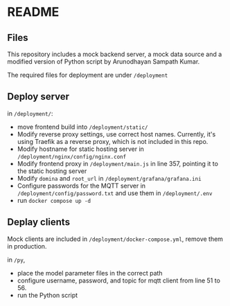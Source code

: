 # README

## Files

This repository includes a mock backend server, a mock data source and a modified version of Python script by Arunodhayan Sampath Kumar.

The required files for deployment are under `/deployment`

## Deploy server

in `/deployment/`: 

- move frontend build into `/deployment/static/`
- Modify reverse proxy settings, use correct host names. Currently, it's using Traefik as a reverse proxy, which is not included in this repo. 
- Modify hostname for static hosting server in `/deployment/nginx/config/nginx.conf`
- Modify frontend proxy in `/deployment/main.js` in line 357, pointing it to the static hosting server
- Modify `domina` and `root_url` in `/deployment/grafana/grafana.ini`
- Configure passwords for the MQTT server in `/deployment/config/password.txt` and use them in `/deployment/.env`
- run `docker compose up -d`

## Deplay clients
Mock clients are included in `/deployment/docker-compose.yml`, remove them in production.

in `/py`,
- place the model parameter files in the correct path
- configure username, password, and topic for mqtt client from line 51 to 56. 
- run the Python script